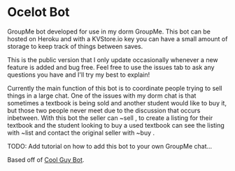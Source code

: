 # Ocelot Bot

GroupMe bot developed for use in my dorm GroupMe. This bot can be hosted on Heroku and with a KVStore.io key you can have a small amount of storage to keep track of things between saves.

This is the public version that I only update occasionally whenever a new feature is added and bug free. Feel free to use the issues tab to ask any questions you have and I'll try my best to explain!

Currently the main function of this bot is to coordinate people trying to sell things in a large chat. One of the issues with my dorm chat is that sometimes a textbook is being sold and another student would like to buy it, but those two people never meet due to the discussion that occurs inbetween. With this bot the seller can ~sell <short item description>, <optional amount> <optional price> to create a listing for their textbook and the student looking to buy a used textbook can see the listing with ~list and contact the original seller with ~buy <item>.

TODO: Add tutorial on how to add this bot to your own GroupMe chat...

Based off of [Cool Guy Bot](https://github.com/groupme/bot-tutorial-nodejs).
